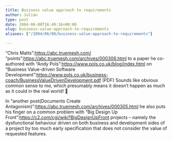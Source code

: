 ```yaml
---
title: Business value approach to requirements
author: Julian
type: post
date: 2004-06-08T16:49:16+00:00
slug: business-value-approach-to-requirements 
aliases: ["/2004/06/08/business-value-approach-to-requirements"]

---
```

&#8220;Chris Matts&#8221;:https://abc.truemesh.com/ &#8220;points&#8221;:https://abc.truemesh.com/archives/000306.html to a paper he co-authored with &#8220;Andy Pols&#8221;:https://www.pols.co.uk/blog/index.html on &#8220;Business Value-driven Software Development&#8221;:https://www.pols.co.uk/business-coach/BusinessValueDrivenDevelopment.pdf (PDF) Sounds like obvious common sense to me, which presumably means it doesn&#8217;t happen as much as it could in the real world! 🙂

In &#8220;another post(Documents Create Antagonism)&#8221;:https://abc.truemesh.com/archives/000305.html he also puts his finger on a common problem with &#8220;Big Design Up Front&#8221;:https://c2.com/cgi/wiki?BigDesignUpFront projects &#8211; namely the dysfunctional behaviour driven on both business and development sides of a project by too much early specification that does not consider the value of requested features.